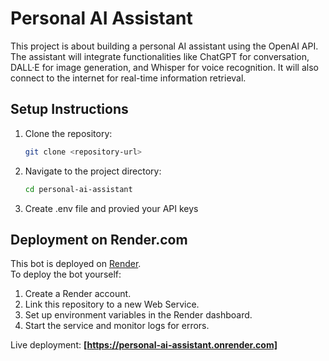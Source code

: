 # Personal AI Assistant

This project is about building a personal AI assistant using the OpenAI API. The assistant will integrate functionalities like ChatGPT for conversation, DALL·E for image generation, and Whisper for voice recognition. It will also connect to the internet for real-time information retrieval.

## Setup Instructions

1. Clone the repository:

   ```bash
   git clone <repository-url>
   ```

2. Navigate to the project directory:
   ```bash
   cd personal-ai-assistant
   ```
3. Create .env file and provied your API keys

## Deployment on Render.com

This bot is deployed on [Render](https://render.com/).  
To deploy the bot yourself:

1. Create a Render account.
2. Link this repository to a new Web Service.
3. Set up environment variables in the Render dashboard.
4. Start the service and monitor logs for errors.

Live deployment: **[https://personal-ai-assistant.onrender.com]**
